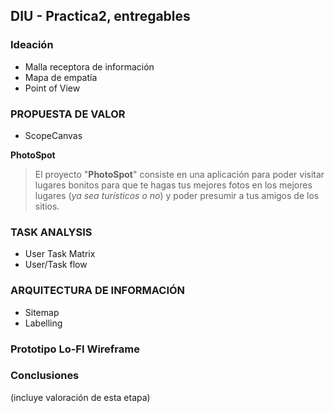 ## DIU - Practica2, entregables

### Ideación 
* Malla receptora de información 
* Mapa de empatía
* Point of View 


### PROPUESTA DE VALOR
* ScopeCanvas

**PhotoSpot**
> El proyecto "**PhotoSpot**" consiste en una aplicación para poder visitar lugares bonitos para que te hagas tus mejores fotos en los mejores lugares (_ya sea turísticos o no_) y poder presumir a tus amigos de los sitios.


### TASK ANALYSIS

* User Task Matrix 
* User/Task flow


### ARQUITECTURA DE INFORMACIÓN

* Sitemap 
* Labelling 


### Prototipo Lo-FI Wireframe 


### Conclusiones  
(incluye valoración de esta etapa)
